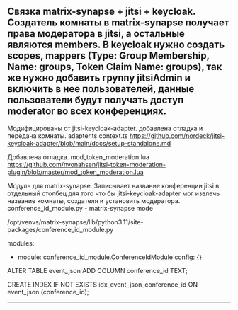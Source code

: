 Связка matrix-synapse + jitsi + keycloak. <br>
Создатель комнаты в matrix-synapse получает права модератора в jitsi, а остальные являются members.
В keycloak нужно создать scopes, mappers (Type: Group Membership, Name: groups, Token Claim Name: groups), так же нужно добавить группу jitsiAdmin и включить в нее пользователей, данные пользователи будут получать доступ moderator во всех конференциях. 
-

Модифицированы от jitsi-keycloak-adapter. добавлена отладка и передача комнаты.
adapter.ts
context.ts 
https://github.com/nordeck/jitsi-keycloak-adapter/blob/main/docs/setup-standalone.md

Добавлена отладка. 
mod_token_moderation.lua
https://github.com/nvonahsen/jitsi-token-moderation-plugin/blob/master/mod_token_moderation.lua

Модуль для matrix-synapse. 
Записывает название конференции jitsi в отдельный столбец для того что бы jitsi-keycloak-adapter мог извлечь название комнаты, создателя и установить модератора. 
conference_id_module.py - matrix-synapse mode 

/opt/venvs/matrix-synapse/lib/python3.11/site-packages/conference_id_module.py 

modules:
  - module: conference_id_module.ConferenceIdModule
    config: {}



ALTER TABLE event_json ADD COLUMN conference_id TEXT;

CREATE INDEX IF NOT EXISTS idx_event_json_conference_id ON event_json (conference_id);

------------------------------------------------------------------------------------------------------




